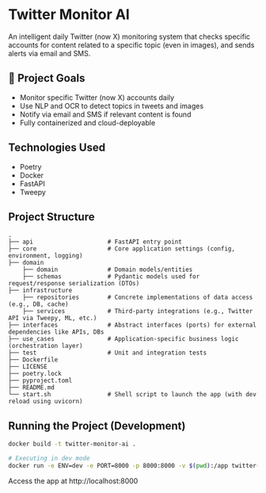 # Twitter Monitor AI

An intelligent daily Twitter (now X) monitoring system that checks specific accounts for content related to a specific topic (even in images), and sends alerts via email and SMS. 

## 🚀 Project Goals

- Monitor specific Twitter (now X) accounts daily
- Use NLP and OCR to detect topics in tweets and images
- Notify via email and SMS if relevant content is found
- Fully containerized and cloud-deployable

## Technologies Used
- Poetry
- Docker
- FastAPI
- Tweepy

## Project Structure
    .
    ├── api                     # FastAPI entry point
    ├── core                    # Core application settings (config, environment, logging)
    ├── domain
        ├── domain              # Domain models/entities        
        ├── schemas             # Pydantic models used for request/response serialization (DTOs)     
    ├── infrastructure
        ├── repositories        # Concrete implementations of data access (e.g., DB, cache)
        ├── services            # Third-party integrations (e.g., Twitter API via Tweepy, ML, etc.)
    ├── interfaces              # Abstract interfaces (ports) for external dependencies like APIs, DBs
    ├── use_cases               # Application-specific business logic (orchestration layer)
    ├── test                    # Unit and integration tests
    ├── Dockerfile
    ├── LICENSE
    ├── poetry.lock
    ├── pyproject.toml
    ├── README.md
    └── start.sh                # Shell script to launch the app (with dev reload using uvicorn)

## Running the Project (Development)

```bash
docker build -t twitter-monitor-ai .

# Executing in dev mode
docker run -e ENV=dev -e PORT=8000 -p 8000:8000 -v $(pwd):/app twitter-monitor-ai
```
Access the app at http://localhost:8000
